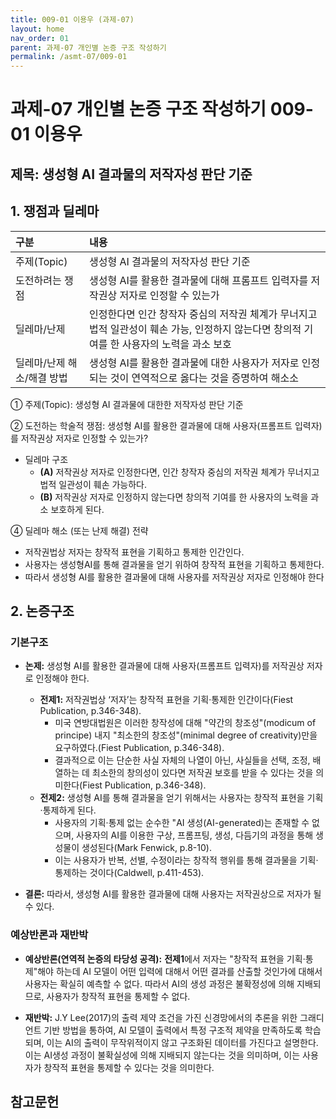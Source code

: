 ```yaml
---
title: 009-01 이용우 (과제-07)
layout: home
nav_order: 01
parent: 과제-07 개인별 논증 구조 작성하기
permalink: /asmt-07/009-01
---
```


# 과제-07 개인별 논증 구조 작성하기 009-01 이용우

## 제목: 생성형 AI 결과물의 저작자성 판단 기준

## 1. 쟁점과 딜레마

| 구분 | 내용 |
|:---|:---|
| 주제(Topic) | 생성형 AI 결과물의 저작자성 판단 기준  |
| 도전하려는 쟁점 | 생성형 AI를 활용한 결과물에 대해 프롬프트 입력자를 저작권상 저자로 인정할 수 있는가 |
| 딜레마/난제 | 인정한다면 인간 창작자 중심의 저작권 체계가 무너지고 법적 일관성이 훼손 가능, 인정하지 않는다면 창의적 기여를 한 사용자의 노력을 과소 보호 |
| 딜레마/난제 해소/해결 방법 | 생성형 AI를 활용한 결과물에 대한 사용자가 저자로 인정되는 것이 연역적으로 옳다는 것을 증명하여 해소소  |

① 주제(Topic): 생성형 AI 결과물에 대한한 저작자성 판단 기준 

② 도전하는 학술적 쟁점: 생성형 AI를 활용한 결과물에 대해 사용자(프롬프트 입력자)를 저작권상 저자로 인정할 수 있는가? 

- 딜레마 구조
  - **(A)** 저작권상 저자로 인정한다면, 인간 창작자 중심의 저작권 체계가 무너지고 법적 일관성이 훼손 가능하다.
  - **(B)** 저작권상 저자로 인정하지 않는다면 창의적 기여를 한 사용자의 노력을 과소 보호하게 된다. 

④ 딜레마 해소 (또는 난제 해결) 전략

- 저작권법상 저자는 창작적 표현을 기획하고 통제한 인간인다. 
- 사용자는 생성형AI를 통해 결과물을 얻기 위하여 창작적 표현을 기획하고 통제한다. 
- 따라서 생성형 AI를 활용한 결과물에 대해 사용자를 저작권상 저자로 인정해야 한다

## 2. 논증구조

### 기본구조

- **논제:** 생성형 AI를 활용한 결과물에 대해 사용자(프롬프트 입력자)를 저작권상 저자로 인정해야 한다.
  - **전제1:** 저작권법상 ‘저자’는 창작적 표현을 기획·통제한 인간이다(Fiest Publication, p.346-348). 
    - 미국 연방대법원은 이러한 창작성에 대해 "약간의 창조성"(modicum of principe) 내지 "최소한의 창조성"(minimal degree of creativity)만을 요구하였다.(Fiest Publication, p.346-348).
	- 결과적으로 이는 단순한 사실 자체의 나열이 아닌, 사실들을 선택, 조정, 배열하는 데 최소한의 창의성이 있다면 저작권 보호를 받을 수 있다는 것을 의미한다(Fiest Publication, p.346-348).
  - **전제2:** 생성형 AI를 통해 결과물을 얻기 위해서는 사용자는 창작적 표현을 기획·통제하게 된다. 
    - 사용자의 기획·통제 없는 순수한 "AI 생성(AI-generated)는 존재할 수 없으며, 사용자의 AI를 이용한 구상, 프롬프팅, 생성, 다듬기의 과정을 통해 생성물이 생성된다(Mark Fenwick, p.8-10).
    - 이는 사용자가 반복, 선별, 수정이라는 창작적 행위를 통해 결과물을 기획·통제하는 것이다(Caldwell, p.411-453).
  
- **결론:** 따라서, 생성형 AI를 활용한 결과물에 대해 사용자는 저작권상으로 저자가 될 수 있다.   

### 예상반론과 재반박

- **예상반론(연역적 논증의 타당성 공격):** **전제1**에서 저자는 "창작적 표현을 기획·통제"해야 하는데 AI 모델이 어떤 입력에 대해서 어떤 결과를 산출할 것인가에 대해서 사용자는 확실히 예측할 수 없다. 따라서 AI의 생성 과정은 불확정성에 의해 지배되므로, 사용자가 창작적 표현을 통제할 수 없다. 

- **재반박:**  J.Y Lee(2017)의 출력 제약 조건을 가진 신경망에서의 추론을 위한 그래디언트 기반 방법을 통하여, AI 모델이 출력에서 특정 구조적 제약을 만족하도록 학습되며, 이는 AI의 출력이 무작위적이지 않고 구조화된 데이터를 가진다고 설명한다. 이는 AI생성 과정이 불확실성에 의해 지배되지 않는다는 것을 의미하며, 이는 사용자가 창작적 표현을 통제할 수 있다는 것을 의미한다. 

## 참고문헌

